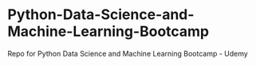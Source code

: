 # Python-Data-Science-and-Machine-Learning-Bootcamp
Repo for Python Data Science and Machine Learning Bootcamp - Udemy

